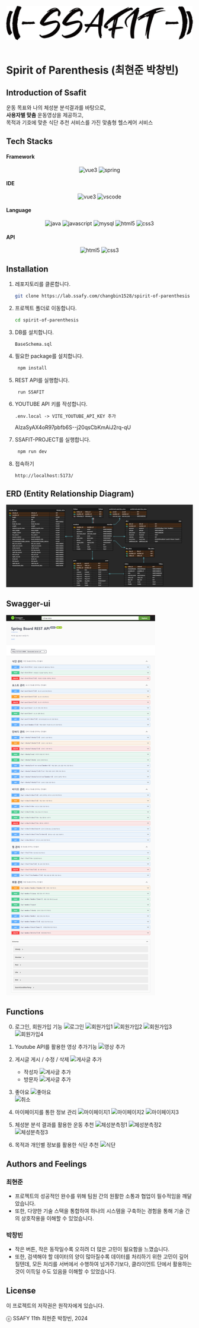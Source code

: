 ![서비스 로고](results/logo_dark.png)  
<br/>

# Spirit of Parenthesis (**최현준** **박창빈**)

## Introduction of Ssafit

운동 목표와 나의 체성분 분석결과를 바탕으로,  
**사용자별 맞춤** 운동영상을 제공하고,  
목적과 기호에 맞춘 식단 추천 서비스를 가진 맞춤형 헬스케어 서비스

## Tech Stacks
<div style="text-align:center;">

<h4 style="text-align:left;">Framework</h4>  

![vue3](https://img.shields.io/badge/vue-4FC08D.svg?&style=for-the-badge&logo=vue.js&logoColor=white)
![spring](https://img.shields.io/badge/spring-6DB33F.svg?&style=for-the-badge&logo=spring&logoColor=white)

<h4 style="text-align:left;">IDE</h4>  

![vue3](https://img.shields.io/badge/eclipse-2C2255.svg?&style=for-the-badge&logo=eclipse&logoColor=white)
![vscode](https://img.shields.io/badge/vs_code-007ACC.svg?&style=for-the-badge&logo=visualstudiocode&logoColor=white)

<h4 style="text-align:left;">Language</h4>

![java](https://img.shields.io/badge/java-E34F26.svg?&style=for-the-badge&logo=java&logoColor=white)
![javascript](https://img.shields.io/badge/javascript-F7DF1E.svg?&style=for-the-badge&logo=javascript&logoColor=white)
![mysql](https://img.shields.io/badge/mysql-4479A1.svg?&style=for-the-badge&logo=mysql&logoColor=white)
![html5](https://img.shields.io/badge/html5-E34F26.svg?&style=for-the-badge&logo=html5&logoColor=white)
![css3](https://img.shields.io/badge/css3-1572B6.svg?&style=for-the-badge&logo=css3&logoColor=white)

<h4 style="text-align:left;">API</h4>

![html5](https://img.shields.io/badge/naver_clova-03C75A.svg?&style=for-the-badge&logo=naver&logoColor=white)
![css3](https://img.shields.io/badge/youtube_api-FF0000.svg?&style=for-the-badge&logo=youtube&logoColor=white)

</div>

## Installation

1. 레포지토리를 클론합니다.
   ```bash
   git clone https://lab.ssafy.com/changbin1528/spirit-of-parenthesis
   ```

2. 프로젝트 폴더로 이동합니다.
   ```bash
   cd spirit-of-parenthesis
   ```

3. DB를 설치합니다.
   ```
   BaseSchema.sql
   ```

4. 필요한 package를 설치합니다.
   ```bash
    npm install
   ```

5. REST API를 실행합니다.
   ```
    run SSAFIT
   ```

6. YOUTUBE API 키를 작성합니다.
    ```
    .env.local -> VITE_YOUTUBE_API_KEY 추가
    ```
    AIzaSyAX4oR97pbfb6S--j20qsCbKmAiJ2rq-qU

7. SSAFIT-PROJECT를 실행합니다.
   ```bash
    npm run dev
   ```

7. 접속하기
    ```URL
    http://localhost:5173/
    ```

## ERD (Entity Relationship Diagram) 
![erd](results/erd.png) 

## Swagger-ui 
![swaggerui](results/swaggerui.png) 

## Functions

0. 로그인, 회원가입 기능
   ![로그인](results/gifs/login_out.gif)
   ![회원가입1](results/gifs/signup_1_check_email.gif)
   ![회원가입2](results/gifs/signup_2_base_infos.gif)
   ![회원가입3](results/gifs/signup_3_auto_hyp.gif)
   ![회원가입4](results/gifs/signup_4_check_pass.gif)

1. Youtube API를 활용한 영상 추가기능
   ![영상 추가](results/gifs/video_add.gif)

2. 게시글 게시 / 수정 / 삭제
   ![게사글 추가](results/gifs/post_write_edit.gif)
   - 작성자
   ![게사글 추가](results/gifs/writer.gif)
   - 방문자
   ![게사글 추가](results/gifs/non_writer.gif)

3. 좋아요
   ![좋아요](results/gifs/like.gif)  
   ![취소](results/gifs/unlike.gif)  

4. 마이페이지를 통한 정보 관리
   ![마이페이지1](results/gifs/mypage_profile.gif)
   ![마이페이지2](results/gifs/activity.gif)
   ![마이페이지3](results/gifs/helpdesk.gif)

5. 체성분 분석 결과를 활용한 운동 추천
   ![체성분측정1](results/gifs/inbody_ocr.gif)
   ![체성분측정2](results/gifs/inbody_edit.gif)
   ![체성분측정3](results/gifs/inbody_delete_recommand.gif)

6. 목적과 개인별 정보를 활용한 식단 추천
   ![식단](results/gifs/diet.gif)

## Authors and Feelings

### 최현준
   - 프로젝트의 성공적인 완수를 위해 팀원 간의 원활한 소통과 협업이 필수적임을 깨달았습니다.
   - 또한, 다양한 기술 스택을 통합하여 하나의 시스템을 구축하는 경험을 통해 기술 간의 상호작용을 이해할 수 있었습니다.
   

### 박창빈
   - 작은 버튼, 작은 동작일수록 오히려 더 많은 고민이 필요함을 느꼈습니다.
   - 또한, 검색해야 할 데이터의 양이 많아질수록 데이터를 처리하기 위한 고민이 깊어질텐데, 모든 처리를 서버에서 수행하여 넘겨주기보다, 클라이언트 단에서 활용하는 것이 이득일 수도 있음을 이해할 수 있었습니다.
   

## License
이 프로젝트의 저작권은 원작자에게 있습니다.

ⓒ SSAFY 11th 최현준 박창빈, 2024

